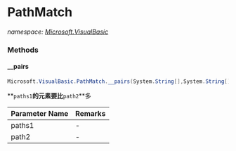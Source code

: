 ﻿# PathMatch
_namespace: <a href="#" onClick="load('/docs/Microsoft.VisualBasic/index.md')">Microsoft.VisualBasic</a>_





### Methods

#### __pairs
```csharp
Microsoft.VisualBasic.PathMatch.__pairs(System.String[],System.String[],System.Func{System.String,System.String})
```
**`paths1`**的元素要比**`path2`**多

|Parameter Name|Remarks|
|--------------|-------|
|paths1|-|
|path2|-|



